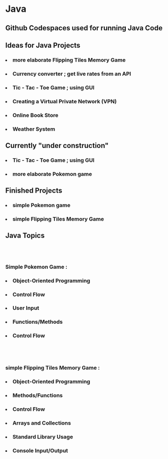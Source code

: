 # Java
## Github Codespaces used for running Java Code 
## Ideas for Java Projects 

### <ul> 
### <li> more elaborate Flipping Tiles Memory Game </li>
### <li> Currency converter ; get live rates from an API </li>    
### <li> Tic - Tac - Toe Game ; using GUI </li>
### <li> Creating a Virtual Private Network (VPN) </li>
### <li> Online Book Store </li>
### <li> Weather System </li>
### </ul>

## Currently "under construction"
### <ul>
### <li> Tic - Tac - Toe Game ; using GUI </li>
### <li> more elaborate Pokemon game </li> 
### </ul>

## Finished Projects 
### <li> simple  Pokemon game  </li>
### <li> simple Flipping Tiles Memory Game </li>

## Java Topics 
<br>
<br>

### Simple Pokemon Game : 
### <ul> 
### <li> Object-Oriented Programming</li>
### <li>  Control Flow </li>
### <li> User Input </li>
### <li> Functions/Methods </li>
### <li> Control Flow </li>
### </ul>
<br>
<br>

### simple Flipping Tiles Memory Game : 
### <ul>
### <li> Object-Oriented Programming </li>
### <li>Methods/Functions </li>
### <li> Control Flow </li>
### <li>Arrays and Collections </li>
### <li>Standard Library Usage </li>
### <li>Console Input/Output </li>




